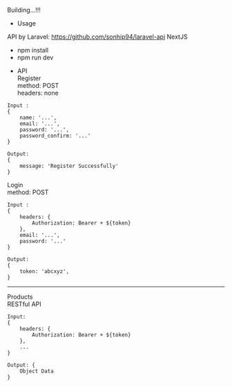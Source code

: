 Building...!!!
* Usage

API by Laravel: https://github.com/sonhip94/laravel-api
NextJS
- npm install
- npm run dev
* API <br>
Register<br>
method: POST<br>
headers: none<br>

```
Input :
{
    name: '...',
    email: '...',
    password: '...',
    password_confirm: '...'
}
```
```
Output:
{
    message: 'Register Successfully'
}
```

Login<br>
method: POST<br>
```
Input :
{
    headers: {
        Authorization: Bearer + ${token}
    },
    email: '...',
    password: '...'
}
```
```
Output:
{
    token: 'abcxyz',
}
```
---------------------------------------------------

Products<br>
RESTful API<br>
```
Input: 
{
    headers: {
        Authorization: Bearer + ${token}
    },
    ...
}
```
```
Output: {
    Object Data
}
```
